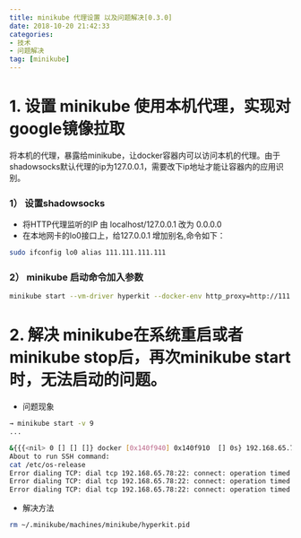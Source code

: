 ```yaml
---
title: minikube 代理设置 以及问题解决[0.3.0]
date: 2018-10-20 21:42:33
categories: 
- 技术
- 问题解决
tag: [minikube]
---
```


# 1. 设置 minikube 使用本机代理，实现对google镜像拉取
将本机的代理，暴露给minikube，让docker容器内可以访问本机的代理。由于shadowsocks默认代理的ip为127.0.0.1，需要改下ip地址才能让容器内的应用识别。

### 1） 设置shadowsocks
* 将HTTP代理监听的IP 由 localhost/127.0.0.1 改为 0.0.0.0
* 在本地网卡的lo0接口上，给127.0.0.1 增加别名,命令如下：
```bash
sudo ifconfig lo0 alias 111.111.111.111

```

### 2） minikube 启动命令加入参数
```bash
minikube start --vm-driver hyperkit --docker-env http_proxy=http://111.111.111.111:1087 --docker-env https_proxy=http://111.111.111.111:1087 -v 9
```


# 2. 解决 minikube在系统重启或者 minikube stop后，再次minikube start时，无法启动的问题。

* 问题现象
```bash
→ minikube start -v 9
...

&{{{<nil> 0 [] [] []} docker [0x140f940] 0x140f910  [] 0s} 192.168.65.78 22 <nil> <nil>}
About to run SSH command:
cat /etc/os-release
Error dialing TCP: dial tcp 192.168.65.78:22: connect: operation timed out
Error dialing TCP: dial tcp 192.168.65.78:22: connect: operation timed out
Error dialing TCP: dial tcp 192.168.65.78:22: connect: operation timed out

```

* 解决方法
```bash
rm ~/.minikube/machines/minikube/hyperkit.pid

```